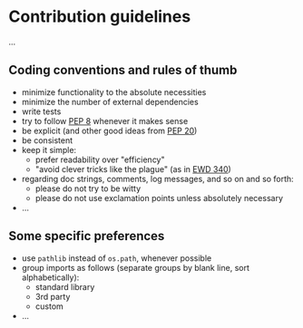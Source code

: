 # Contribution guidelines

... 

## Coding conventions and rules of thumb

- minimize functionality to the absolute necessities
- minimize the number of external dependencies
- write tests
- try to follow [PEP 8][1] whenever it makes sense
- be explicit (and other good ideas from [PEP 20][2])
- be consistent
- keep it simple:
  - prefer readability over "efficiency" 
  - "avoid clever tricks like the plague" (as in [EWD 340][3])
- regarding doc strings, comments, log messages, and so on and so forth:
  - please do not try to be witty
  - please do not use exclamation points unless absolutely necessary
- ...

## Some specific preferences

- use `pathlib` instead of `os.path`, whenever possible
- group imports as follows (separate groups by blank line, sort alphabetically):
  - standard library
  - 3rd party
  - custom 
- ...


[1]: https://peps.python.org/pep-0008/
[2]: https://peps.python.org/pep-0020/
[3]: https://www.cs.utexas.edu/users/EWD/transcriptions/EWD03xx/EWD340.html